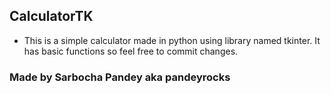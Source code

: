 ## CalculatorTK
* This is a simple calculator made in python using library named tkinter. It has basic functions so feel free to commit changes.
### Made by Sarbocha Pandey aka pandeyrocks
